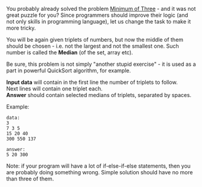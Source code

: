 <!-- #Median of Three -->

You probably already solved the problem [Minimum of Three](./min-of-three) - and it was not great puzzle for you? Since
programmers should improve their logic (and not only skills in programming language), let us change the task to make
it more tricky.

You will be again given triplets of numbers, but now the middle of them should be chosen - i.e. not the largest and not
the smallest one. Such number is called the **Median** (of the set, array etc).

Be sure, this problem is not simply "another stupid exercise" - it is used as a part in powerful QuickSort algorithm,
for example.

**Input data** will contain in the first line the number of triplets to follow.  
Next lines will contain one triplet each.  
**Answer** should contain selected medians of triplets, separated by spaces.

Example:

    data:
    3
    7 3 5
    15 20 40
    300 550 137
	
	answer:
	5 20 300

Note: if your program will have a lot of if-else-if-else statements, then you are probably doing something wrong.
Simple solution should have no more than three of them.